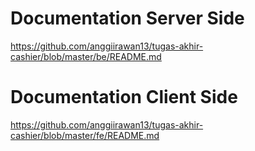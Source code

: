# Documentation Server Side
https://github.com/anggiirawan13/tugas-akhir-cashier/blob/master/be/README.md

# Documentation Client Side
https://github.com/anggiirawan13/tugas-akhir-cashier/blob/master/fe/README.md

